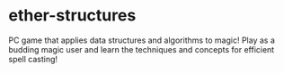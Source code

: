 # ether-structures
PC game that applies data structures and algorithms to magic! Play as a budding magic user and learn the techniques and concepts for efficient spell casting!
